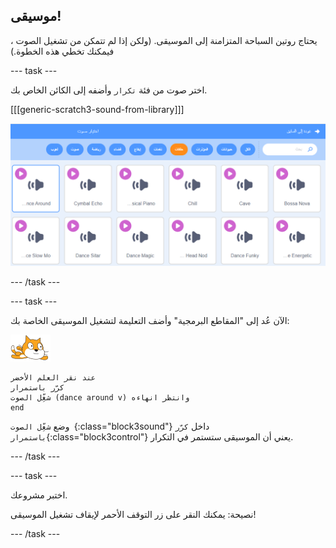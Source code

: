 ## موسيقى!

يحتاج روتين السباحة المتزامنة إلى الموسيقى. (ولكن إذا لم تتمكن من تشغيل الصوت ، فيمكنك تخطي هذه الخطوة.)

--- task ---

اختر صوت من فئة `تكرار` وأضفه إلى الكائن الخاص بك.

[[[generic-scratch3-sound-from-library]]]

![تم اختيار صوت dance around في مكتبة الأصوات](images/swim-dance.png)

--- /task ---

--- task ---

الآن عُد إلى "المقاطع البرمجية" وأضف التعليمة لتشغيل الموسيقى الخاصة بك:

![الكائن السبّاح](images/swimmer-sprite.png)

```blocks3
عند نقر العلم الأخضر
كرّر باستمرار
شغِّل الصوت (dance around v) وانتظر انهاءه
end
```

وضع `شغِّل الصوت `{:class="block3sound"} داخل `كرّر باستمرار`{:class="block3control"} يعني أن الموسيقى ستستمر في التكرار.

--- /task ---

--- task ---

اختبر مشروعك.

نصيحة: يمكنك النقر على زر التوقف الأحمر لإيقاف تشغيل الموسيقى!

--- /task ---

